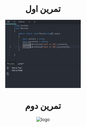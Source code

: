 
<div align="center">

  <h1>تمرین اول</h1>
  <img src="1.JPG" alt="logo" width="250" height="auto" />


  <h1>تمرین دوم</h1>
  <img src="2.JPG" alt="logo" width="250" height="auto" />



